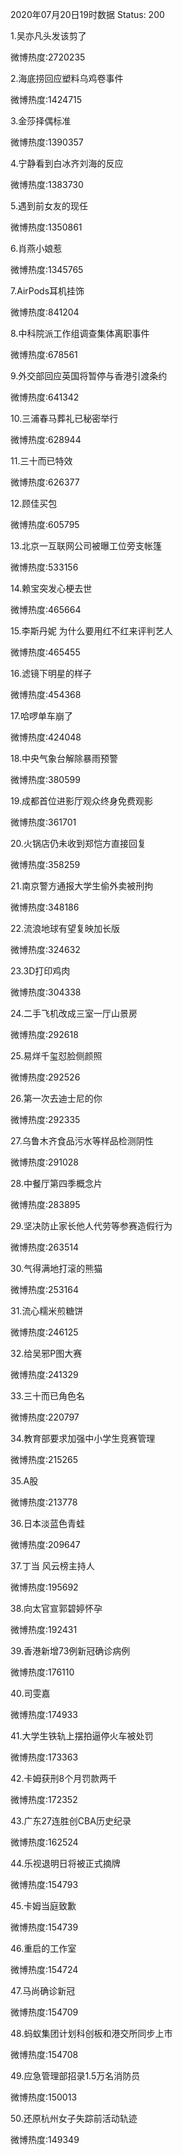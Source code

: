 2020年07月20日19时数据
Status: 200

1.吴亦凡头发该剪了

微博热度:2720235

2.海底捞回应塑料乌鸡卷事件

微博热度:1424715

3.金莎择偶标准

微博热度:1390357

4.宁静看到白冰齐刘海的反应

微博热度:1383730

5.遇到前女友的现任

微博热度:1350861

6.肖燕小娘惹

微博热度:1345765

7.AirPods耳机挂饰

微博热度:841204

8.中科院派工作组调查集体离职事件

微博热度:678561

9.外交部回应英国将暂停与香港引渡条约

微博热度:641342

10.三浦春马葬礼已秘密举行

微博热度:628944

11.三十而已特效

微博热度:626377

12.顾佳买包

微博热度:605795

13.北京一互联网公司被曝工位旁支帐篷

微博热度:533156

14.赖宝突发心梗去世

微博热度:465664

15.李斯丹妮 为什么要用红不红来评判艺人

微博热度:465455

16.滤镜下明星的样子

微博热度:454368

17.哈啰单车崩了

微博热度:424048

18.中央气象台解除暴雨预警

微博热度:380599

19.成都首位进影厅观众终身免费观影

微博热度:361701

20.火锅店仍未收到郑恺方直接回复

微博热度:358259

21.南京警方通报大学生偷外卖被刑拘

微博热度:348186

22.流浪地球有望复映加长版

微博热度:324632

23.3D打印鸡肉

微博热度:304338

24.二手飞机改成三室一厅山景房

微博热度:292618

25.易烊千玺怼脸侧颜照

微博热度:292526

26.第一次去迪士尼的你

微博热度:292335

27.乌鲁木齐食品污水等样品检测阴性

微博热度:291028

28.中餐厅第四季概念片

微博热度:283895

29.坚决防止家长他人代劳等参赛造假行为

微博热度:263514

30.气得满地打滚的熊猫

微博热度:253164

31.流心糯米煎糖饼

微博热度:246125

32.给吴邪P图大赛

微博热度:241329

33.三十而已角色名

微博热度:220797

34.教育部要求加强中小学生竞赛管理

微博热度:215265

35.A股

微博热度:213778

36.日本淡蓝色青蛙

微博热度:209647

37.丁当 风云榜主持人

微博热度:195692

38.向太官宣郭碧婷怀孕

微博热度:192431

39.香港新增73例新冠确诊病例

微博热度:176110

40.司雯嘉

微博热度:174933

41.大学生铁轨上摆拍逼停火车被处罚

微博热度:173363

42.卡姆获刑8个月罚款两千

微博热度:172352

43.广东27连胜创CBA历史纪录

微博热度:162524

44.乐视退明日将被正式摘牌

微博热度:154793

45.卡姆当庭致歉

微博热度:154739

46.重启的工作室

微博热度:154724

47.马尚确诊新冠

微博热度:154709

48.蚂蚁集团计划科创板和港交所同步上市

微博热度:154708

49.应急管理部招录1.5万名消防员

微博热度:150013

50.还原杭州女子失踪前活动轨迹

微博热度:149349

